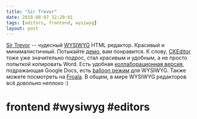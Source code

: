 ```yaml
---
title: "Sir Trevor"
date: 2018-08-07 12:20:01
tags: [editors, frontend, wysiwyg]
layout: post
---
```


[Sir Trevor](http://madebymany.github.io/sir-trevor-js/) -- чудесный [WYSIWYG](https://ru.wikipedia.org/wiki/WYSIWYG) HTML редактор. Красивый и минималистичный. Потыкайте [демо](http://madebymany.github.io/sir-trevor-js/example.html), вам понравится. К слову, [CKEditor](https://ckeditor.com/) тоже уже значительно подрос, стал красивым и удобным, а не просто попыткой копировать Word. Есть удобная [коллаборационная версия](https://ckeditor.com/collaborative-editing/letters/), подражающая Google Docs, есть [balloon режим](https://ckeditor.com/ckeditor-5/#balloon) для WYSIWYG. Также можете посмотреть на [Froala](https://www.froala.com/wysiwyg-editor/inline). В общем, в мире WYSIWYG редакторов всё довольно неплохо :)

# frontend #wysiwyg #editors
